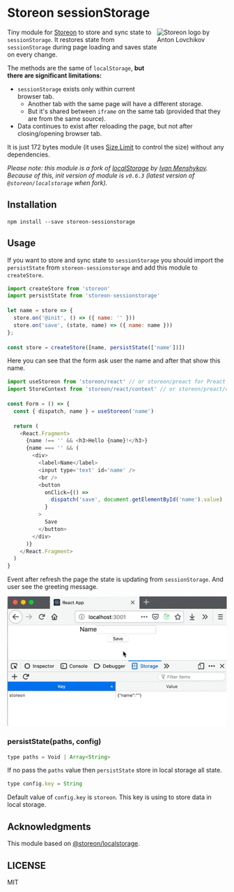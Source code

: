# Storeon sessionStorage

<img src='https://storeon.github.io/storeon/logo.svg' align='right'
     alt='Storeon logo by Anton Lovchikov' width='160' height='142'>

Tiny module for [Storeon] to store and sync state to `sessionStorage`. It restores state from `sessionStorage` during page loading and saves state on every change.

The methods are the same of `localStorage`, **but there are significant limitations:**

- `sessionStorage` exists only within current browser tab.
  - Another tab with the same page will have a different storage.
  - But it's shared between `iframe` on the same tab (provided that they are from the same source).
- Data continues to exist after reloading the page, but not after closing/opening browser tab.

It is just 172 bytes module (it uses [Size Limit] to control the size) without any dependencies.

_Please note: this module is a fork of [localStorage] by [Ivan Menshykov]. Because of this, init version of module is `v0.6.3` (latest version of `@storeon/localstorage` when fork)._

[size limit]: https://github.com/ai/size-limit
[storeon]: https://github.com/storeon/storeon
[localstorage]: https://github.com/storeon/localstorage
[ivan menshykov]: https://github.com/polemius

## Installation

```console
npm install --save storeon-sessionstorage
```

## Usage

If you want to store and sync state to `sessionStorage` you should import the `persistState` from `storeon-sessionstorage` and add this module to `createStore`.

```js
import createStore from 'storeon'
import persistState from 'storeon-sessionstorage'

let name = store => {
  store.on('@init', () => ({ name: '' }))
  store.on('save', (state, name) => ({ name: name }))
};

const store = createStore([name, persistState(['name'])])
```

Here you can see that the form ask user the name and after that show this name.

```js
import useStoreon from 'storeon/react' // or storeon/preact for Preact
import StoreContext from 'storeon/react/context' // or storeon/preact/context for Preact

const Form = () => {
  const { dispatch, name } = useStoreon('name')

  return (
    <React.Fragment>
      {name !== '' && <h3>Hello {name}!</h3>}
      {name === '' && (
        <div>
          <label>Name</label>
          <input type='text' id='name' />
          <br />
          <button
            onClick={() =>
              dispatch('save', document.getElementById('name').value)
            }
          >
            Save
          </button>
        </div>
      )}
    </React.Fragment>
  )
}
```

Event after refresh the page the state is updating from `sessionStorage`. And user see the greeting message.

![Example of store state to local storage](example.gif)

### persistState(paths, config)

```js
type paths = Void | Array<String>
```

If no pass the `paths` value then `persistState` store in local storage all state.

```js
type config.key = String
```

Default value of `config.key` is `storeon`. This key is using to store data in local storage.

## Acknowledgments

This module based on [@storeon/localstorage](https://github.com/storeon/localstorage).

## LICENSE

MIT
